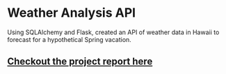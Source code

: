 # Weather Analysis API
Using SQLAlchemy and Flask, created an API of weather data in Hawaii to forecast for a hypothetical Spring vacation.

<a href="https://MrATX.github.io/SQLAlchemy_Challenge"><h2>Checkout the project report here</h2></a>
